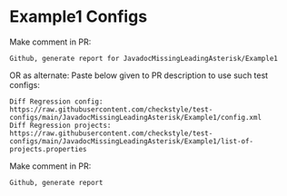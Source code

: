 # Example1 Configs
Make comment in PR:
```
Github, generate report for JavadocMissingLeadingAsterisk/Example1
```
OR as alternate:
Paste below given to PR description to use such test configs:
```
Diff Regression config: https://raw.githubusercontent.com/checkstyle/test-configs/main/JavadocMissingLeadingAsterisk/Example1/config.xml
Diff Regression projects: https://raw.githubusercontent.com/checkstyle/test-configs/main/JavadocMissingLeadingAsterisk/Example1/list-of-projects.properties
```
Make comment in PR:
```
Github, generate report
```
